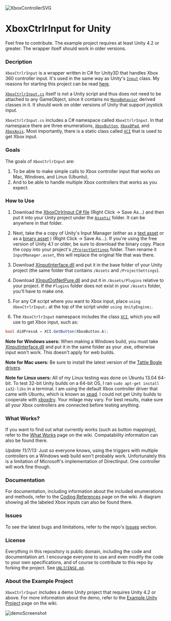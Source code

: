 ![XboxControllerSVG](https://upload.wikimedia.org/wikipedia/commons/thumb/1/1b/Xbox_Controller.svg/200px-Xbox_Controller.svg.png)

XboxCtrlrInput for Unity
========================

Feel free to contribute. The example project requires at least Unity 4.2 or greater. The wrapper itself should work in older versions.

### Decription

`XboxCtrlrInput` is a wrapper written in C# for Unity3D that handles Xbox 360 controller input. It's used in the same way as Unity's [`Input`](http://docs.unity3d.com/Documentation/ScriptReference/Input.html) class. My reasons for starting this project can be read [here](http://jibransyed.wordpress.com/2013/09/07/the-motivation-behind-xboxctrlrinput/).

[`XboxCtrlrInput.cs`](https://github.com/JISyed/Unity-XboxCtrlrInput/blob/master/XboxCtrlrInput/Assets/XboxCtrlrInputPackage/XboxCtrlrInput.cs) itself is not a Unity script and thus does not need to be attached to any GameObject, since it contains no [`MonoBehavior`](http://docs.unity3d.com/Documentation/ScriptReference/MonoBehaviour.html) derived classes in it. It should work on older versions of Unity that support joystick input.

`XboxCtrlrInput.cs` includes a C# namespace called `XboxCtrlrInput`. In that namespace there are three enumerations, [`XboxButton`](https://github.com/JISyed/Unity-XboxCtrlrInput/wiki/XboxButton), [`XboxDPad`](https://github.com/JISyed/Unity-XboxCtrlrInput/wiki/XboxDPad), and [`XboxAxis`](https://github.com/JISyed/Unity-XboxCtrlrInput/wiki/XboxAxis). Most importantly, there is a static class called [`XCI`](https://github.com/JISyed/Unity-XboxCtrlrInput/wiki/Coding-Reference#the-xci-class) that is used to get Xbox input.


### Goals

The goals of `XboxCtrlrInput` are:

1.   To be able to make simple calls to Xbox controller input that works on Mac, Windows, and Linux (Ubuntu),
2.   And to be able to handle multiple Xbox controllers that works as you expect.


### How to Use

1. Download the [XboxCtrlrInput C# file](https://raw.github.com/JISyed/Unity-XboxCtrlrInput/master/XboxCtrlrInput/Assets/XboxCtrlrInputPackage/XboxCtrlrInput.cs) (Right Click -> Save As...) and then put it into your Unity project under the [`Assets/`](https://github.com/JISyed/Unity-XboxCtrlrInput/tree/master/XboxCtrlrInput/Assets) folder. It can be anywhere in that folder.

2. Next, take the a copy of Unity's Input Manager (either as a [text asset](https://raw.github.com/JISyed/Unity-XboxCtrlrInput/master/XboxCtrlrInput/Assets/XboxCtrlrInputPackage/InputManager%20Copies/InputManagerText.asset) or as a [binary asset](https://github.com/JISyed/Unity-XboxCtrlrInput/raw/master/XboxCtrlrInput/Assets/XboxCtrlrInputPackage/InputManager%20Copies/InputManagerBinary.asset) ) (Right Click -> Save As...). If you're using the free version of Unity 4.1 or older, be sure to download the binary copy. Place the copy into your project's [`/ProjectSettings`](https://github.com/JISyed/Unity-XboxCtrlrInput/tree/master/XboxCtrlrInput/ProjectSettings) folder. Then rename it `InputManager.asset`, this will replace the original file that was there. 

3. Download [XInputInterface.dll](https://github.com/JISyed/Unity-XboxCtrlrInput/raw/master/XboxCtrlrInput/XInputInterface.dll) and put it in the base folder of your Unity project (the same folder that contains `/Assets` and `/ProjectSettings`).

4. Download [XInputDotNetPure.dll](https://github.com/JISyed/Unity-XboxCtrlrInput/raw/master/XboxCtrlrInput/Assets/Plugins/XInputDotNetPure.dll) and put it in `/Assets/Plugins` relative to your project. If the `Plugins` folder does not exist in your `/Assets` folder, you'll have to make one.

5. For any C# script where you want to Xbox input, place `using XboxCtrlrInput;` at the top of the script under `using UnityEngine;`.

6. The `XboxCtrlrInput` namespace includes the class [`XCI`](https://github.com/JISyed/Unity-XboxCtrlrInput/wiki/Coding-Reference#the-xci-class), which you will use to get Xbox input, such as:
```csharp
bool didPressA = XCI.GetButton(XboxButton.A);
```

**Note for Windows users:** When making a Windows build, you must take [XInputInterface.dll](https://github.com/JISyed/Unity-XboxCtrlrInput/raw/master/XboxCtrlrInput/XInputInterface.dll) and put it in the same folder as your .exe, otherwise input won't work. This doesn't apply for web builds.

**Note for Mac users:** Be sure to install the latest version of the [Tattie Bogle drivers](http://tattiebogle.net/index.php/ProjectRoot/Xbox360Controller/OsxDriver).

**Note for Linux users:** All of my Linux testing was done on Ubuntu 13.04 64-bit. To test 32-bit Unity builds on a 64-bit OS, I ran `sudo apt-get install ia32-libs` in a terminal. I am using the default Xbox controller driver that came with Ubuntu, which is known as [xpad](http://lxr.free-electrons.com/source/drivers/input/joystick/xpad.c). I could not get Unity builds to cooperate with [xboxdrv](http://pingus.seul.org/~grumbel/xboxdrv/). Your milage may vary. For best results, make sure all your Xbox controllers are connected before testing anything.


### What Works?

If you want to find out what currently works (such as button mappings), refer to the [What Works](https://github.com/JISyed/Unity-XboxCtrlrInput/wiki/What-Works) page on the wiki. Compatability information can also be found there.

*Update 11/7/13:* Just so everyone knows, using the triggers with multiple controllers on a Windows web build won't probably work. Unfortunately this is a limitation of Microsoft's implementation of DirectInput. One controller will work fine though.


### Documentation

For documentation, including information about the included enumerations and methods, refer to the [Coding References](https://github.com/JISyed/Unity-XboxCtrlrInput/wiki/Coding-Reference) page on the wiki. A diagram showing all the labeled Xbox inputs can also be found there.

### Issues

To see the latest bugs and limitations, refer to the repo's [Issues](https://github.com/JISyed/Unity-XboxCtrlrInput/issues) section.

### License

Everything in this repository is public domain, including the code and documentation art. I encourage everyone to use and even modify the code to your own specifications, and of course to contribute to this repo by forking the project. See [`UNLICENSE.md`](https://github.com/JISyed/Unity-XboxCtrlrInput/blob/master/UNLICENSE.md).

### About the Example Project

`XboxCtrlrInput` includes a demo Unity project that requires Unity 4.2 or above. For more information about the demo, refer to the [Example Unity Project](https://github.com/JISyed/Unity-XboxCtrlrInput/wiki/The-Example-Unity-Project) page on the wiki.

![demoScreenshot](http://jibransyed.files.wordpress.com/2013/09/screen-shot-2013-09-09-at-3-24-24-pm.png?w=600)
